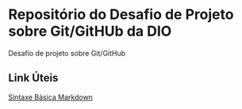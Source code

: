 # Repositório do Desafio de Projeto sobre Git/GitHUb da DIO
Desafio de projeto sobre Git/GitHub

## Link Úteis
[Sintaxe Básica Markdown](https://www.markdownguide.org/basic-syntax/)
